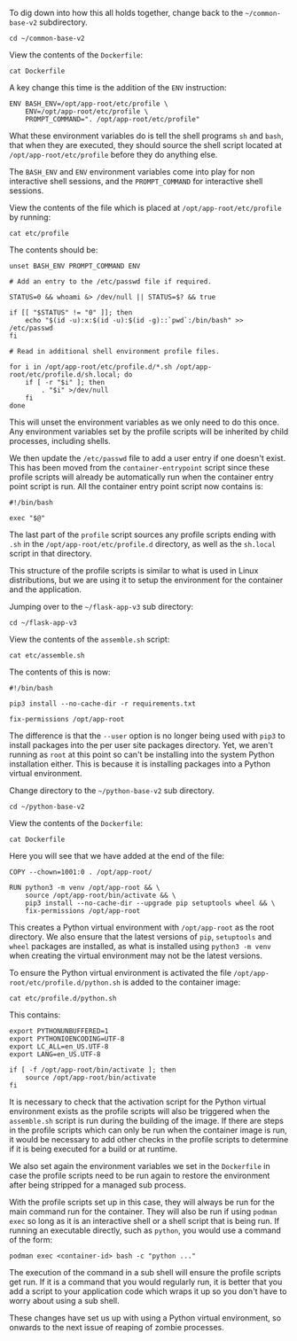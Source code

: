 To dig down into how this all holds together, change back to the `~/common-base-v2` subdirectory.

```execute
cd ~/common-base-v2
```

View the contents of the `Dockerfile`:

```execute
cat Dockerfile
```

A key change this time is the addition of the `ENV` instruction:

```
ENV BASH_ENV=/opt/app-root/etc/profile \
    ENV=/opt/app-root/etc/profile \
    PROMPT_COMMAND=". /opt/app-root/etc/profile"
```

What these environment variables do is tell the shell programs `sh` and `bash`, that when they are executed, they should source the shell script located at `/opt/app-root/etc/profile` before they do anything else.

The `BASH_ENV` and `ENV` environment variables come into play for non interactive shell sessions, and the `PROMPT_COMMAND` for interactive shell sessions.

View the contents of the file which is placed at `/opt/app-root/etc/profile` by running:

```execute
cat etc/profile
```

The contents should be:

```
unset BASH_ENV PROMPT_COMMAND ENV

# Add an entry to the /etc/passwd file if required.

STATUS=0 && whoami &> /dev/null || STATUS=$? && true

if [[ "$STATUS" != "0" ]]; then
    echo "$(id -u):x:$(id -u):$(id -g)::`pwd`:/bin/bash" >> /etc/passwd
fi

# Read in additional shell environment profile files.

for i in /opt/app-root/etc/profile.d/*.sh /opt/app-root/etc/profile.d/sh.local; do
    if [ -r "$i" ]; then
        . "$i" >/dev/null
    fi
done
```

This will unset the environment variables as we only need to do this once. Any environment variables set by the profile scripts will be inherited by child processes, including shells.

We then update the `/etc/passwd` file to add a user entry if one doesn't exist. This has been moved from the `container-entrypoint` script since these profile scripts will already be automatically run when the container entry point script is run. All the container entry point script now contains is:

```
#!/bin/bash

exec "$@"
```

The last part of the `profile` script sources any profile scripts ending with `.sh` in the `/opt/app-root/etc/profile.d` directory, as well as the `sh.local` script in that directory.

This structure of the profile scripts is similar to what is used in Linux distributions, but we are using it to setup the environment for the container and the application.

Jumping over to the `~/flask-app-v3` sub directory:

```execute
cd ~/flask-app-v3
```

View the contents of the `assemble.sh` script:

```execute
cat etc/assemble.sh
```

The contents of this is now:

```
#!/bin/bash

pip3 install --no-cache-dir -r requirements.txt

fix-permissions /opt/app-root
```

The difference is that the `--user` option is no longer being used with `pip3` to install packages into the per user site packages directory. Yet, we aren't running as `root` at this point so can't be installing into the system Python installation either. This is because it is installing packages into a Python virtual environment.

Change directory to the `~/python-base-v2` sub directory.

```execute
cd ~/python-base-v2
```

View the contents of the `Dockerfile`:

```execute
cat Dockerfile
```

Here you will see that we have added at the end of the file:

```
COPY --chown=1001:0 . /opt/app-root/

RUN python3 -m venv /opt/app-root && \
    source /opt/app-root/bin/activate && \
    pip3 install --no-cache-dir --upgrade pip setuptools wheel && \
    fix-permissions /opt/app-root
```

This creates a Python virtual environment with `/opt/app-root` as the root directory. We also ensure that the latest versions of `pip`, `setuptools` and `wheel` packages are installed, as what is installed using `python3 -m venv` when creating the virtual environment may not be the latest versions.

To ensure the Python virtual environment is activated the file `/opt/app-root/etc/profile.d/python.sh` is added to the container image:

```execute
cat etc/profile.d/python.sh
```

This contains:

```
export PYTHONUNBUFFERED=1
export PYTHONIOENCODING=UTF-8
export LC_ALL=en_US.UTF-8
export LANG=en_US.UTF-8

if [ -f /opt/app-root/bin/activate ]; then
    source /opt/app-root/bin/activate
fi
```

It is necessary to check that the activation script for the Python virtual environment exists as the profile scripts will also be triggered when the `assemble.sh` script is run during the building of the image. If there are steps in the profile scripts which can only be run when the container image is run, it would be necessary to add other checks in the profile scripts to determine if it is being executed for a build or at runtime.

We also set again the environment variables we set in the `Dockerfile` in case the profile scripts need to be run again to restore the environment after being stripped for a managed sub process.

With the profile scripts set up in this case, they will always be run for the main command run for the container. They will also be run if using `podman exec` so long as it is an interactive shell or a shell script that is being run. If running an executable directly, such as `python`, you would use a command of the form:

```
podman exec <container-id> bash -c "python ..."
```

The execution of the command in a sub shell will ensure the profile scripts get run. If it is a command that you would regularly run, it is better that you add a script to your application code which wraps it up so you don't have to worry about using a sub shell.

These changes have set us up with using a Python virtual environment, so onwards to the next issue of reaping of zombie processes.
